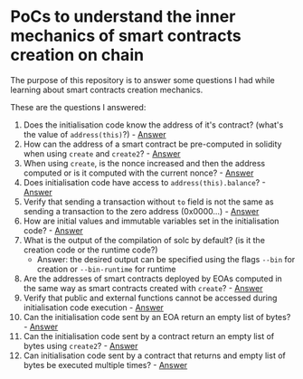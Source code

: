 # PoCs to understand the inner mechanics of smart contracts creation on chain

The purpose of this repository is to answer some questions I had while learning about smart contracts creation mechanics.

These are the questions I answered:

1. Does the initialisation code know the address of it's contract? (what's the value of `address(this)`?) - [Answer](./test/Q001ThisAddressDuringInitialisation.t.sol)
2. How can the address of a smart contract be pre-computed in solidity when using `create` and `create2`? - [Answer](./test/Q002SmartContractAddressComputation.t.sol)
3. When using `create`, is the nonce increased and then the address computed or is it computed with the current nonce? - [Answer](./test/Q003NonceIncreaseOnContractCreation.t.sol)
4. Does initialisation code have access to `address(this).balance`? - [Answer](./test/Q004InitialisationCodeCanAccessContractBalance.t.sol)
5. Verify that sending a transaction without `to` field is not the same as sending a transaction to the zero address (0x0000...) - [Answer](./test-scripts/Q005TransactionWithoutToVsToZeroAddress.sh)
6. How are initial values and immutable variables set in the initialisation code? - [Answer](./src/ImmutableVars.sol)
7. What is the output of the compilation of solc by default? (is it the creation code or the runtime code?)
    - Answer: the desired output can be specified using the flags `--bin` for creation or `--bin-runtime` for runtime
8. Are the addresses of smart contracts deployed by EOAs computed in the same way as smart contracts created with `create`? - [Answer](./test-scripts/Q008AddressOfContractsDeployedByEOA.sh)
9. Verify that public and external functions cannot be accessed during initialisation code execution - [Answer](./test/Q009ExternalAndPublicFunctionsNotAvailableAtInitialisation.t.sol)
10. Can the initialisation code sent by an EOA return an empty list of bytes? - [Answer](./test-scripts/Q010InitialisationCodeReturnsEmptyList.sh)
11. Can the initialisation code sent by a contract return an empty list of bytes using `create2`? - [Answer](./test/Q011CodelessContractWithCreate2.t.sol)
12. Can initialisation code sent by a contract that returns and empty list of bytes be executed multiple times? - [Answer](./test/Q012DeployCodelessContractMultipleTimes.t.sol)
